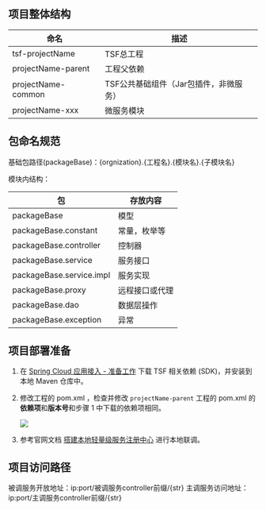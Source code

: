 ## 项目整体结构

| 命名               | 描述                                   |
| ------------------ | -------------------------------------- |
| tsf-projectName    | TSF总工程                              |
| projectName-parent | 工程父依赖                             |
| projectName-common | TSF公共基础组件（Jar包插件，非微服务） |
| projectName-xxx    | 微服务模块                             |



## 包命名规范

基础包路径(packageBase)：{orgnization}.{工程名}.{模块名}.{子模块名}

模块内结构：

| 包                       | 存放内容       |
| ------------------------ | -------------- |
| packageBase              | 模型           |
| packageBase.constant     | 常量，枚举等   |
| packageBase.controller   | 控制器         |
| packageBase.service      | 服务接口       |
| packageBase.service.impl | 服务实现       |
| packageBase.proxy        | 远程接口或代理 |
| packageBase.dao          | 数据层操作     |
| packageBase.exception    | 异常           |



## 项目部署准备

1. 在 [Spring Cloud 应用接入 - 准备工作]( https://cloud.tencent.com/document/product/649/16619) 下载 TSF 相关依赖 (SDK)，并安装到本地 Maven 仓库中。

2. 修改工程的 pom.xml ，检查并修改 `projectName-parent` 工程的 pom.xml 的**依赖项**和**版本号**和步骤 1 中下载的依赖项相同。

   ![](https://main.qcloudimg.com/raw/d7386428e57980c15d6911e0ce474d56.png)

3. 参考官网文档 [搭建本地轻量级服务注册中心]( https://cloud.tencent.com/document/product/649/16618 ) 进行本地联调。



## 项目访问路径

被调服务开放地址：ip:port/被调服务controller前缀/{str}
主调服务访问地址：ip:port/主调服务controller前缀/{str}
